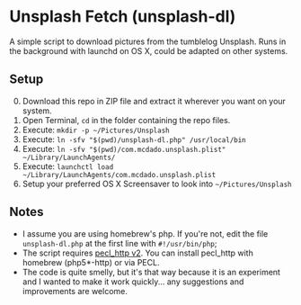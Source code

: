 Unsplash Fetch (unsplash-dl)
==============

A simple script to download pictures from the tumblelog Unsplash.
Runs in the background with launchd on OS X, could be adapted on other systems.

Setup
-----

0. Download this repo in ZIP file and extract it wherever you want on your system.
1. Open Terminal, `cd` in the folder containing the repo files.
2. Execute: `mkdir -p ~/Pictures/Unsplash`
3. Execute: `ln -sfv "$(pwd)/unsplash-dl.php" /usr/local/bin`
4. Execute: `ln -sfv "$(pwd)/com.mcdado.unsplash.plist" ~/Library/LaunchAgents/`
5. Execute: `launchctl load ~/Library/LaunchAgents/com.mcdado.unsplash.plist`
6. Setup your preferred OS X Screensaver to look into `~/Pictures/Unsplash`

Notes
-----

* I assume you are using homebrew's php. If you're not, edit the file `unsplash-dl.php` at the first line with `#!/usr/bin/php`;
* The script requires [pecl\_http v2](http://pecl.php.net/package/pecl_http). You can install pecl_http with homebrew (php5*-http) or via PECL.
* The code is quite smelly, but it's that way because it is an experiment and I wanted to make it work quickly... any suggestions and improvements are welcome.
